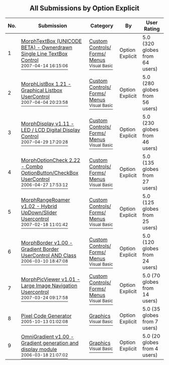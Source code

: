 ﻿<div align="center">

## All Submissions by Option Explicit

</div>

No.  | Submission | Category | By   | User Rating
---- | ---------- | -------- | ---- | -----------
1 | [MorphTextBox \(UNICODE BETA\) \- Ownerdrawn Single Line TextBox Control<br /><sup>2007-04-14 16:15:06</sup>](https://github.com/Planet-Source-Code/option-explicit-morphtextbox-unicode-beta-ownerdrawn-single-line-textbox-control__1-60849) | [Custom Controls/ Forms/  Menus<br /><sup>Visual Basic</sup>](../ByCategory/custom-controls-forms-menus__1-4.md) | Option Explicit | 5.0 (320 globes from 64 users)
2 | [MorphListBox 1\.21 \- Graphical Listbox UserControl<br /><sup>2007-04-04 20:23:58</sup>](https://github.com/Planet-Source-Code/option-explicit-morphlistbox-1-21-graphical-listbox-usercontrol__1-62733) | [Custom Controls/ Forms/  Menus<br /><sup>Visual Basic</sup>](../ByCategory/custom-controls-forms-menus__1-4.md) | Option Explicit | 5.0 (280 globes from 56 users)
3 | [MorphDisplay v1\.11 \- LED / LCD Digital Display Control<br /><sup>2007-04-29 17:20:28</sup>](https://github.com/Planet-Source-Code/option-explicit-morphdisplay-v1-11-led-lcd-digital-display-control__1-64204) | [Custom Controls/ Forms/  Menus<br /><sup>Visual Basic</sup>](../ByCategory/custom-controls-forms-menus__1-4.md) | Option Explicit | 5.0 (230 globes from 46 users)
4 | [MorphOptionCheck 2\.22 \- Combo OptionButton/CheckBox UserControl<br /><sup>2006-04-27 17:53:12</sup>](https://github.com/Planet-Source-Code/option-explicit-morphoptioncheck-2-22-combo-optionbutton-checkbox-usercontrol__1-64948) | [Custom Controls/ Forms/  Menus<br /><sup>Visual Basic</sup>](../ByCategory/custom-controls-forms-menus__1-4.md) | Option Explicit | 5.0 (135 globes from 27 users)
5 | [MorphRangeRoamer v1\.02 \- Hybrid UpDown/Slider Usercontrol<br /><sup>2007-02-18 11:01:42</sup>](https://github.com/Planet-Source-Code/option-explicit-morphrangeroamer-v1-02-hybrid-updown-slider-usercontrol__1-67526) | [Custom Controls/ Forms/  Menus<br /><sup>Visual Basic</sup>](../ByCategory/custom-controls-forms-menus__1-4.md) | Option Explicit | 5.0 (125 globes from 25 users)
6 | [MorphBorder v1\.00 \- Gradient Border UserControl AND Class<br /><sup>2006-03-10 18:47:08</sup>](https://github.com/Planet-Source-Code/option-explicit-morphborder-v1-00-gradient-border-usercontrol-and-class__1-64572) | [Custom Controls/ Forms/  Menus<br /><sup>Visual Basic</sup>](../ByCategory/custom-controls-forms-menus__1-4.md) | Option Explicit | 5.0 (120 globes from 24 users)
7 | [MorphPicViewer v1\.01 \- Large Image Navigation Usercontrol<br /><sup>2007-03-24 09:17:58</sup>](https://github.com/Planet-Source-Code/option-explicit-morphpicviewer-v1-01-large-image-navigation-usercontrol__1-68042) | [Custom Controls/ Forms/  Menus<br /><sup>Visual Basic</sup>](../ByCategory/custom-controls-forms-menus__1-4.md) | Option Explicit | 5.0 (70 globes from 14 users)
8 | [Pixel Code Generator<br /><sup>2005-10-13 01:02:08</sup>](https://github.com/Planet-Source-Code/option-explicit-pixel-code-generator__1-62869) | [Graphics<br /><sup>Visual Basic</sup>](../ByCategory/graphics__1-46.md) | Option Explicit | 5.0 (35 globes from 7 users)
9 | [OmniGradient v1\.00 \- Gradient generation and display module<br /><sup>2006-03-18 21:07:02</sup>](https://github.com/Planet-Source-Code/option-explicit-omnigradient-v1-00-gradient-generation-and-display-module__1-64705) | [Graphics<br /><sup>Visual Basic</sup>](../ByCategory/graphics__1-46.md) | Option Explicit | 5.0 (20 globes from 4 users)
